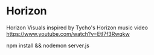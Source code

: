# Horizon
Horizon Visuals inspired by Tycho's Horizon music video https://www.youtube.com/watch?v=EtI7f3Rwqkw


npm install && nodemon server.js
